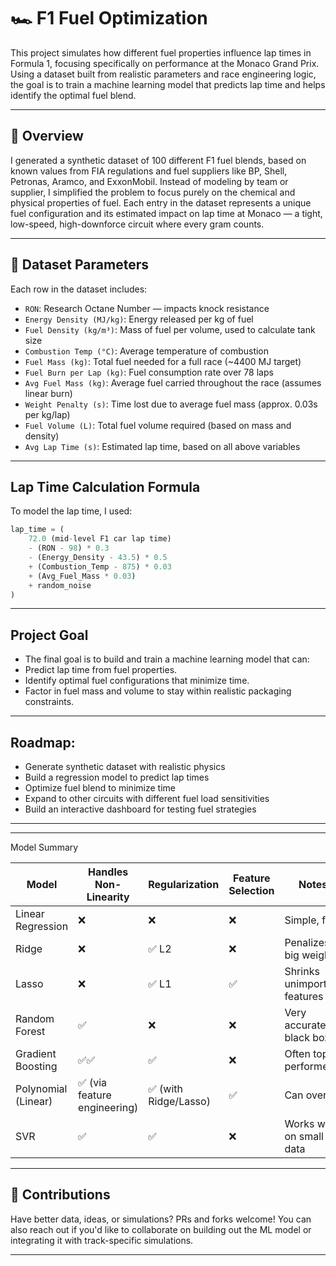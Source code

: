 # 🏎️ F1 Fuel Optimization 

This project simulates how different fuel properties influence lap times in Formula 1, focusing specifically on performance at the Monaco Grand Prix. Using a dataset built from realistic parameters and race engineering logic, the goal is to train a machine learning model that predicts lap time and helps identify the optimal fuel blend.

---

## 📘 Overview

I generated a synthetic dataset of 100 different F1 fuel blends, based on known values from FIA regulations and fuel suppliers like BP, Shell, Petronas, Aramco, and ExxonMobil. Instead of modeling by team or supplier, I simplified the problem to focus purely on the chemical and physical properties of fuel. Each entry in the dataset represents a unique fuel configuration and its estimated impact on lap time at Monaco — a tight, low-speed, high-downforce circuit where every gram counts.

---

## 🧪 Dataset Parameters

Each row in the dataset includes:

- `RON`: Research Octane Number — impacts knock resistance
- `Energy Density (MJ/kg)`: Energy released per kg of fuel
- `Fuel Density (kg/m³)`: Mass of fuel per volume, used to calculate tank size
- `Combustion Temp (°C)`: Average temperature of combustion
- `Fuel Mass (kg)`: Total fuel needed for a full race (~4400 MJ target)
- `Fuel Burn per Lap (kg)`: Fuel consumption rate over 78 laps
- `Avg Fuel Mass (kg)`: Average fuel carried throughout the race (assumes linear burn)
- `Weight Penalty (s)`: Time lost due to average fuel mass (approx. 0.03s per kg/lap)
- `Fuel Volume (L)`: Total fuel volume required (based on mass and density)
- `Avg Lap Time (s)`: Estimated lap time, based on all above variables

---

## Lap Time Calculation Formula

To model the lap time, I used:

```python
lap_time = (
    72.0 (mid-level F1 car lap time)
    - (RON - 98) * 0.3
    - (Energy_Density - 43.5) * 0.5
    + (Combustion_Temp - 875) * 0.03
    + (Avg_Fuel_Mass * 0.03)
    + random_noise
)
```

---

## Project Goal

- The final goal is to build and train a machine learning model that can:
- Predict lap time from fuel properties.
- Identify optimal fuel configurations that minimize time.
- Factor in fuel mass and volume to stay within realistic packaging constraints.

---

## Roadmap:
- Generate synthetic dataset with realistic physics
- Build a regression model to predict lap times
- Optimize fuel blend to minimize time
- Expand to other circuits with different fuel load sensitivities
- Build an interactive dashboard for testing fuel strategies

---

---

Model Summary

| Model                 | Handles Non-Linearity             | Regularization            | Feature Selection       | Notes                          |
|----------------------|-----------------------------------|---------------------------|--------------------------|--------------------------------|
| Linear Regression     | ❌                                | ❌                        | ❌                       | Simple, fast                   |
| Ridge                 | ❌                                | ✅ L2                     | ❌                       | Penalizes big weights          |
| Lasso                 | ❌                                | ✅ L1                     | ✅                       | Shrinks unimportant features   |
| Random Forest         | ✅                                | ❌                        | ❌                       | Very accurate, black box       |
| Gradient Boosting     | ✅✅                              | ✅                        | ❌                       | Often top performer            |
| Polynomial (Linear)   | ✅ (via feature engineering)      | ✅ (with Ridge/Lasso)     | ✅                       | Can overfit                    |
| SVR                   | ✅                                | ✅                        | ❌                       | Works well on small data       |

---

##  🤝 Contributions
Have better data, ideas, or simulations? PRs and forks welcome! You can also reach out if you'd like to collaborate on building out the ML model or integrating it with track-specific simulations.

---
